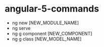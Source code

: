 # angular-5-commands

- ng new [NEW_MODULE_NAME]
- ng serve
- ng g component [NEW_COMPONENT]
- ng g class [NEW_MODEL_NAME]
